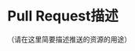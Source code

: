 [//]: # (为了简化PR的审核，在提交新的Pull Request之前，请务必注意一下几点：)
[//]: # (1. 假如提交的资源文件 **替换** 原版Minecraft的资源文件，请清晰注明替换的理由。我们仅会通过有必要的替换，个人偏好类的修改我们建议您仅在本地使用。)
[//]: # (2. 请确保你的文件符合README.md中的要求，音频为128Kbps的.ogg文件、照片格式为png、所有文件名不得含有中文等。)
[//]: # (3. 在上传之前，请确保你已经在本地环境测试过了合并变更后的资源包。确保声音、照片等符合你的预期，避免重复修改同一文件。)
[//]: # (4. 修改JSON文件时请跟随原本的格式（包括缩进格数、缩进类型等，不要整个文件格式化。)
[//]: # (以上内容（包括本行）可以在读完后删除。)

# Pull Request描述

（请在这里简要描述推送的资源的用途）
